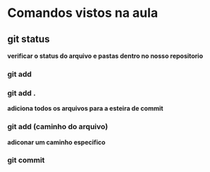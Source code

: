 # Comandos vistos na aula

## git status

**verificar o status do arquivo e pastas dentro no nosso repositorio**

### git add

### git add .

**adiciona todos os arquivos para a esteira de commit**


### git add (caminho do arquivo)

**adiconar um caminho especifico**

### git commit 